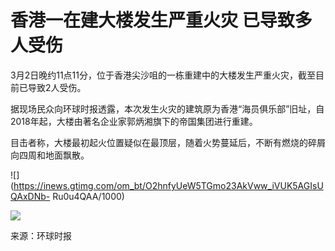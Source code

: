 # 香港一在建大楼发生严重火灾 已导致多人受伤

3月2日晚约11点11分，位于香港尖沙咀的一栋重建中的大楼发生严重火灾，截至目前已导致2人受伤。

据现场民众向环球时报透露，本次发生火灾的建筑原为香港“海员俱乐部”旧址，自2018年起，大楼由著名企业家郭炳湘旗下的帝国集团进行重建。

目击者称，大楼最初起火位置疑似在最顶层，随着火势蔓延后，不断有燃烧的碎屑向四周和地面飘散。

![](https://inews.gtimg.com/om_bt/O2hnfyUeW5TGmo23AkVww_iVUK5AGIsUQAxDNb-
Ru0u4QAA/1000)

![](https://inews.gtimg.com/om_bt/O3bR8VepjMBfcgnt189DDmY4fauzWjm5-vVFFxES6fieMAA/1000)

来源：环球时报


